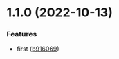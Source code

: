 

# 1.1.0 (2022-10-13)


### Features

* first ([b916069](https://github.com/guo897654050/npmspace/commit/b9160692aef5da535948c47db736db40ad84df6d))
